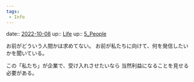```yaml
---
tags:
 - Info
---
```


date:: [2022-10-08](Daily_Note/2022-10-08.md)
up:: [Life](Bar/Novel/Chaos/Life.md)
up:: [5_People](Bar/Novel/Nacaria/5_People.md)

お前がどういう人間かは求めてない。
お前が私たちに向けて、何を発信したいかを聞いている。

この「私たち」が企業で、受け入れさせたいなら
当然利益になることを見せる必要がある。